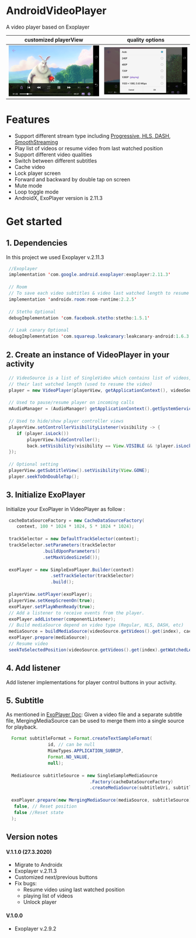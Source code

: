 # AndroidVideoPlayer
A video player based on Exoplayer 

customized playerView            |  quality options
:-------------------------:|:-------------------------:
![](https://github.com/ArezooNazer/AndroidVideoPlayer/blob/master/demo/Screenshot_2020-03-26-19-40-37.png)  |  ![](https://github.com/ArezooNazer/AndroidVideoPlayer/blob/master/demo/Screenshot_2020-03-26-16-32-28.png)
# Features
 - Support different stream type including [Progressive, HLS, DASH, SmoothStreaming](https://exoplayer.dev/media-sources.html)
 - Play list of videos or resume video from last watched position
 - Support different video qualities
 - Switch between different subtitles
 - Cache video
 - Lock player screen
 - Forward and backward by double tap on screen
 - Mute mode
 - Loop toggle mode
 - AndroidX, ExoPlayer version is 2.11.3
 
 # Get started

 ## 1. Dependencies
 In this project we used Exoplayer v.2.11.3

```java
 //Exoplayer
 implementation 'com.google.android.exoplayer:exoplayer:2.11.3'

 // Room
 // To save each video subtitles & video last watched length to resume player on next play
 implementation 'androidx.room:room-runtime:2.2.5'

 // Stetho Optional
 debugImplementation 'com.facebook.stetho:stetho:1.5.1'

 // Leak canary Optional
 debugImplementation 'com.squareup.leakcanary:leakcanary-android:1.6.3'
```

## 2. Create an instance of VideoPlayer in your activity

```java
 // VideoSource is a list of SingleVideo which contains list of videos, their subtitles &
 // their last watched length (used to resume the video)
 player = new VideoPlayer(playerView, getApplicationContext(), videoSource, this);

 // Used to pause/resume player on incoming calls
 mAudioManager = (AudioManager) getApplicationContext().getSystemService(Context.AUDIO_SERVICE);

 // Used to hide/show player controller views
 playerView.setControllerVisibilityListener(visibility -> {
    if (player.isLock())
        playerView.hideController();
        back.setVisibility(visibility == View.VISIBLE && !player.isLock() ? View.VISIBLE : View.GONE);
 });

 // Optional setting
 playerView.getSubtitleView().setVisibility(View.GONE);
 player.seekToOnDoubleTap();
```
    
## 3. Initialize ExoPlayer
Initialize your ExoPlayer in VideoPlayer as follow :
 
 ```java
  cacheDataSourceFactory = new CacheDataSourceFactory(
     context, 100 * 1024 * 1024, 5 * 1024 * 1024);

  trackSelector = new DefaultTrackSelector(context);
  trackSelector.setParameters(trackSelector
               .buildUponParameters()
               .setMaxVideoSizeSd());

  exoPlayer = new SimpleExoPlayer.Builder(context)
                  .setTrackSelector(trackSelector)
                  .build();

  playerView.setPlayer(exoPlayer);
  playerView.setKeepScreenOn(true);
  exoPlayer.setPlayWhenReady(true);
  // Add a listener to receive events from the player.
  exoPlayer.addListener(componentListener);
  // Build mediaSource depend on video type (Regular, HLS, DASH, etc)
  mediaSource = buildMediaSource(videoSource.getVideos().get(index), cacheDataSourceFactory);
  exoPlayer.prepare(mediaSource);
  // Resume video
  seekToSelectedPosition(videoSource.getVideos().get(index).getWatchedLength(), false);
```
## 4. Add listener
Add listener implementations for player control buttons in your activity.

## 5. Subtitle
As mentioned in [ExoPlayer Doc](https://exoplayer.dev/media-sources.html):
Given a video file and a separate subtitle file, MergingMediaSource can be used to merge them into a single source for playback.

```java
  Format subtitleFormat = Format.createTextSampleFormat(
                id, // can be null
                MimeTypes.APPLICATION_SUBRIP,
                Format.NO_VALUE,
                null);

  MediaSource subtitleSource = new SingleSampleMediaSource
                                .Factory(cacheDataSourceFactory)
                                .createMediaSource(subtitleUri, subtitleFormat, C.TIME_UNSET);

  exoPlayer.prepare(new MergingMediaSource(mediaSource, subtitleSource),
   false, // Reset position
   false //Reset state
  );
```

## Version notes

#### V.1.1.0 (27.3.2020)
- Migrate to Androidx
- Exoplayer v.2.11.3
- Customized next/previous buttons
- Fix bugs:
    - Resume video using last watched position
    - playing list of videos
    - Unlock player

#### V.1.0.0
- Exoplayer v.2.9.2

